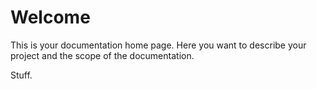 # Welcome

This is your documentation home page. Here you want to describe your project and the scope of the documentation.

Stuff.
